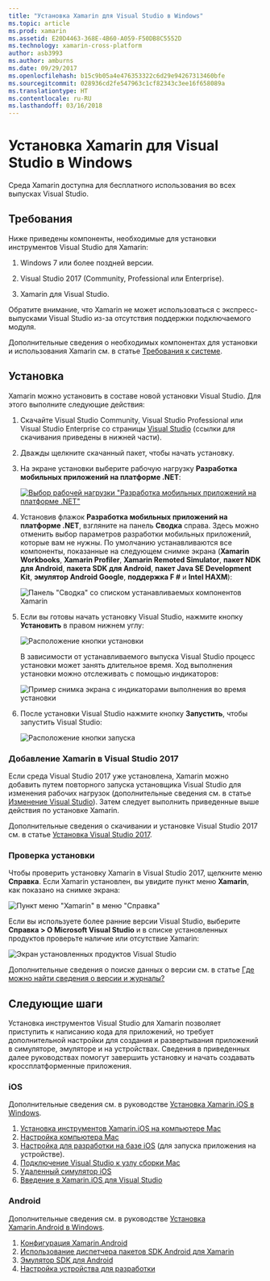 ```yaml
---
title: "Установка Xamarin для Visual Studio в Windows"
ms.topic: article
ms.prod: xamarin
ms.assetid: E20D4463-368E-4B60-A059-F50DB8C5552D
ms.technology: xamarin-cross-platform
author: asb3993
ms.author: amburns
ms.date: 09/29/2017
ms.openlocfilehash: b15c9b05a4e476353322c6d29e94267313460bfe
ms.sourcegitcommit: 028936cd2fe547963c1cf82343c3ee16f658089a
ms.translationtype: HT
ms.contentlocale: ru-RU
ms.lasthandoff: 03/16/2018
---
```

# <a name="installing-xamarin-in-visual-studio-on-windows"></a>Установка Xamarin для Visual Studio в Windows

Среда Xamarin доступна для бесплатного использования во всех выпусках Visual Studio.

<a name="requirements" />

## <a name="requirements"></a>Требования

Ниже приведены компоненты, необходимые для установки инструментов Visual Studio для Xamarin:

1. Windows 7 или более поздней версии.

2. Visual Studio 2017 (Community, Professional или Enterprise).

3. Xamarin для Visual Studio.

Обратите внимание, что Xamarin не может использоваться с экспресс-выпусками Visual Studio из-за отсутствия поддержки подключаемого модуля.

Дополнительные сведения о необходимых компонентах для установки и использования Xamarin см. в статье [Требования к системе](~/cross-platform/get-started/requirements.md).


<a name="installation" />

## <a name="installation"></a>Установка

Xamarin можно установить в составе новой установки Visual Studio.
Для этого выполните следующие действия:

1. Скачайте Visual Studio Community, Visual Studio Professional или Visual Studio Enterprise со страницы [Visual Studio](https://www.visualstudio.com/vs/) (ссылки для скачивания приведены в нижней части).

2. Дважды щелкните скачанный пакет, чтобы начать установку.

3. На экране установки выберите рабочую нагрузку **Разработка мобильных приложений на платформе .NET**: 

    [![Выбор рабочей нагрузки "Разработка мобильных приложений на платформе .NET"](windows-images/01-mobile-dev-workload-sml.png)](windows-images/01-mobile-dev-workload.png#lightbox)

4. Установив флажок **Разработка мобильных приложений на платформе .NET**, взгляните на панель **Сводка** справа. Здесь можно отменить выбор параметров разработки мобильных приложений, которые вам не нужны. По умолчанию устанавливаются все компоненты, показанные на следующем снимке экрана (**Xamarin Workbooks**, **Xamarin Profiler**, **Xamarin Remoted Simulator**, **пакет NDK для Android**, **пакета SDK для Android**, **пакет Java SE Development Kit**, **эмулятор Android Google**, **поддержка F #** и **Intel HAXM**):

    ![Панель "Сводка" со списком устанавливаемых компонентов Xamarin](windows-images/02-summary.png)

5. Если вы готовы начать установку Visual Studio, нажмите кнопку **Установить** в правом нижнем углу:

    ![Расположение кнопки установки](windows-images/03-click-install.png)

   В зависимости от устанавливаемого выпуска Visual Studio процесс установки может занять длительное время. Ход выполнения установки можно отслеживать с помощью индикаторов:

    ![Пример снимка экрана с индикаторами выполнения во время установки](windows-images/04-progress-bars.png)

6. После установки Visual Studio нажмите кнопку **Запустить**, чтобы запустить Visual Studio:

    ![Расположение кнопки запуска](windows-images/05-launch.png)


<a name="vs2017" />

### <a name="adding-xamarin-to-visual-studio-2017"></a>Добавление Xamarin в Visual Studio 2017

Если среда Visual Studio 2017 уже установлена, Xamarin можно добавить путем повторного запуска установщика Visual Studio для изменения рабочих нагрузок (дополнительные сведения см. в статье [Изменение Visual Studio](https://docs.microsoft.com/visualstudio/install/modify-visual-studio)). Затем следует выполнить приведенные выше действия по установке Xamarin.

Дополнительные сведения о скачивании и установке Visual Studio 2017 см. в статье [Установка Visual Studio 2017](https://docs.microsoft.com/visualstudio/install/install-visual-studio).


### <a name="verifying-installation"></a>Проверка установки

Чтобы проверить установку Xamarin в Visual Studio 2017, щелкните меню **Справка**. Если Xamarin установлен, вы увидите пункт меню **Xamarin**, как показано на снимке экрана:

![Пункт меню "Xamarin" в меню "Справка"](windows-images/12-xamarin-menu-item.png)

Если вы используете более ранние версии Visual Studio, выберите **Справка > О Microsoft Visual Studio** и в списке установленных продуктов проверьте наличие или отсутствие Xamarin:

![Экран установленных продуктов Visual Studio](windows-images/13-xamarin-is-installed.png)

Дополнительные сведения о поиске данных о версии см. в статье [Где можно найти сведения о версии и журналы?](~/cross-platform/troubleshooting/questions/version-logs.md)

<a name="nextsteps" />

## <a name="next-steps"></a>Следующие шаги

Установка инструментов Visual Studio для Xamarin позволяет приступить к написанию кода для приложений, но требует дополнительной настройки для создания и развертывания приложений в симуляторе, эмуляторе и на устройствах. Сведения в приведенных далее руководствах помогут завершить установку и начать создавать кроссплатформенные приложения.

### <a name="ios"></a>iOS

Дополнительные сведения см. в руководстве [Установка Xamarin.iOS в Windows](~/ios/get-started/installation/windows/index.md). 

1. [Установка инструментов Xamarin.iOS на компьютере Mac](~/ios/get-started/installation/windows/index.md#installation)
2. [Настройка компьютера Mac](~/ios/get-started/installation/windows/index.md#configuration)
3. [Настройка для разработки на базе iOS](~/ios/get-started/installation/windows/index.md#developersetup) (для запуска приложения на устройстве).
4. [Подключение Visual Studio к узлу сборки Mac](~/ios/get-started/installation/windows/index.md#connectingtomac)
5. [Удаленный симулятор iOS](~/tools/ios-simulator.md)
6. [Введение в Xamarin.iOS для Visual Studio](~/ios/get-started/installation/windows/introduction-to-xamarin-ios-for-visual-studio.md)

### <a name="android"></a>Android

Дополнительные сведения см. в руководстве [Установка Xamarin.Android в Windows](~/android/get-started/installation/windows.md).

1. [Конфигурация Xamarin.Android](~/android/get-started/installation/windows.md#configuration)
2. [Использование диспетчера пакетов SDK Android для Xamarin](~/android/get-started/installation/android-sdk.md?ide=vs)
3. [Эмулятор SDK для Android](~/android/get-started/installation/android-emulator/index.md)
4. [Настройка устройства для разработки](~/android/get-started/installation/set-up-device-for-development.md)
